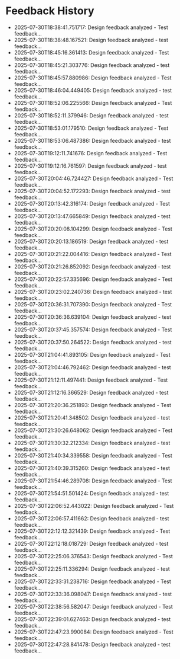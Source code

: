 # Feedback History

- 2025-07-30T18:38:41.751717: Design feedback analyzed - Test feedback...
- 2025-07-30T18:38:48.167521: Design feedback analyzed - test feedback...
- 2025-07-30T18:45:16.361413: Design feedback analyzed - Test feedback...
- 2025-07-30T18:45:21.303776: Design feedback analyzed - test feedback...
- 2025-07-30T18:45:57.880986: Design feedback analyzed - Test feedback...
- 2025-07-30T18:46:04.449405: Design feedback analyzed - test feedback...
- 2025-07-30T18:52:06.225566: Design feedback analyzed - Test feedback...
- 2025-07-30T18:52:11.379946: Design feedback analyzed - test feedback...
- 2025-07-30T18:53:01.179510: Design feedback analyzed - Test feedback...
- 2025-07-30T18:53:06.487386: Design feedback analyzed - test feedback...
- 2025-07-30T19:12:11.741676: Design feedback analyzed - Test feedback...
- 2025-07-30T19:12:16.761597: Design feedback analyzed - test feedback...
- 2025-07-30T20:04:46.724427: Design feedback analyzed - Test feedback...
- 2025-07-30T20:04:52.172293: Design feedback analyzed - test feedback...
- 2025-07-30T20:13:42.316174: Design feedback analyzed - Test feedback...
- 2025-07-30T20:13:47.665849: Design feedback analyzed - test feedback...
- 2025-07-30T20:20:08.104299: Design feedback analyzed - Test feedback...
- 2025-07-30T20:20:13.186519: Design feedback analyzed - test feedback...
- 2025-07-30T20:21:22.004416: Design feedback analyzed - Test feedback...
- 2025-07-30T20:21:26.852092: Design feedback analyzed - test feedback...
- 2025-07-30T20:22:57.335696: Design feedback analyzed - Test feedback...
- 2025-07-30T20:23:02.240736: Design feedback analyzed - test feedback...
- 2025-07-30T20:36:31.707390: Design feedback analyzed - Test feedback...
- 2025-07-30T20:36:36.639104: Design feedback analyzed - test feedback...
- 2025-07-30T20:37:45.357574: Design feedback analyzed - Test feedback...
- 2025-07-30T20:37:50.264522: Design feedback analyzed - test feedback...
- 2025-07-30T21:04:41.893105: Design feedback analyzed - Test feedback...
- 2025-07-30T21:04:46.792462: Design feedback analyzed - test feedback...
- 2025-07-30T21:12:11.497441: Design feedback analyzed - Test feedback...
- 2025-07-30T21:12:16.366529: Design feedback analyzed - test feedback...
- 2025-07-30T21:20:36.251893: Design feedback analyzed - Test feedback...
- 2025-07-30T21:20:41.348502: Design feedback analyzed - test feedback...
- 2025-07-30T21:30:26.648062: Design feedback analyzed - Test feedback...
- 2025-07-30T21:30:32.212334: Design feedback analyzed - test feedback...
- 2025-07-30T21:40:34.339558: Design feedback analyzed - Test feedback...
- 2025-07-30T21:40:39.315260: Design feedback analyzed - test feedback...
- 2025-07-30T21:54:46.289708: Design feedback analyzed - Test feedback...
- 2025-07-30T21:54:51.501424: Design feedback analyzed - test feedback...
- 2025-07-30T22:06:52.443022: Design feedback analyzed - Test feedback...
- 2025-07-30T22:06:57.411662: Design feedback analyzed - test feedback...
- 2025-07-30T22:12:12.321439: Design feedback analyzed - Test feedback...
- 2025-07-30T22:12:18.018729: Design feedback analyzed - test feedback...
- 2025-07-30T22:25:06.376543: Design feedback analyzed - Test feedback...
- 2025-07-30T22:25:11.336294: Design feedback analyzed - test feedback...
- 2025-07-30T22:33:31.238716: Design feedback analyzed - Test feedback...
- 2025-07-30T22:33:36.098047: Design feedback analyzed - test feedback...
- 2025-07-30T22:38:56.582047: Design feedback analyzed - Test feedback...
- 2025-07-30T22:39:01.627463: Design feedback analyzed - test feedback...
- 2025-07-30T22:47:23.990084: Design feedback analyzed - Test feedback...
- 2025-07-30T22:47:28.841478: Design feedback analyzed - test feedback...
